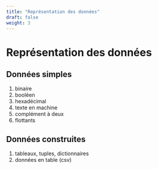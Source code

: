 ```yaml
---
title: "Représentation des données"
draft: false
weight: 3
---
```


# Représentation des données


## Données simples

1. binaire
2. booléen
3. hexadécimal
4. texte en machine
5. complément à deux
6. flottants

## Données construites

1. tableaux, tuples, dictionnaires
2. données en table (csv)
